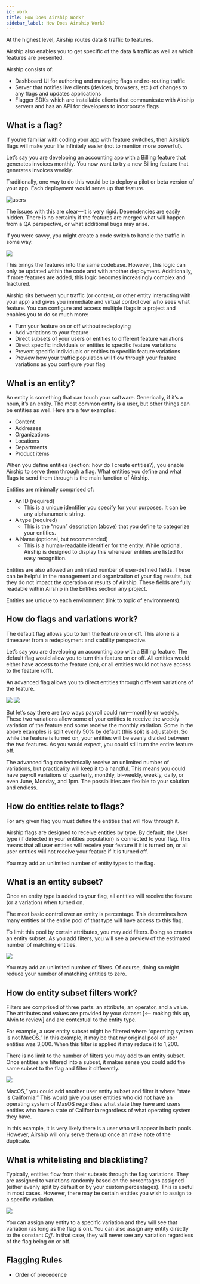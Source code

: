 ```yaml
---
id: work
title: How Does Airship Work?
sidebar_label: How Does Airship Work?
---
```


At the highest level, Airship routes data & traffic to features.

Airship also enables you to get specific of the data & traffic as well as which features are presented.

Airship consists of:
- Dashboard UI for authoring and managing flags and re-routing traffic
- Server that notifies live clients (devices, browsers, etc.) of changes to any flags and updates applications
- Flagger SDKs which are installable clients that communicate with Airship servers and has an API for developers to incorporate flags


## What is a flag?

If you’re familiar with coding your app with feature switches, then Airship’s flags will make your life infinitely easier (not to mention more powerful).

Let’s say you are developing an accounting app with a Billing feature that generates invoices monthly. You now want to try a new Billing feature that generates invoices weekly.

Traditionally, one way to do this would be to deploy a pilot or beta version of your app. Each deployment would serve up that feature.

![users](assets/users.jpeg)

The issues with this are clear—it is very rigid. Dependencies are easily hidden. There is no certainly if the features are merged what will happen from a QA perspective, or what additional bugs may arise.

If you were savvy, you might create a code switch to handle the traffic in some way.

![](assets/code-switch.jpeg)
 
This brings the features into the same codebase. However, this logic can only be updated within the code and with another deployment. Additionally, if more features are added, this logic becomes increasingly complex and fractured.

Airship sits between your traffic (or content, or other entity interacting with your app) and gives you immediate and virtual control over who sees what feature.
You can configure and access multiple flags in a project and enables you to do so much more:


- Turn your feature on or off without redeploying
- Add variations to your feature
- Direct subsets of your users or entities to different feature variations
- Direct specific individuals or entities to specific feature variations
- Prevent specific individuals or entities to specific feature variations
- Preview how your traffic population will flow through your feature variations as you configure your flag

## What is an entity?

An entity is something that can touch your software. Generically, if it’s a noun, it’s an entity. The most common entity is a user, but other things can be entities as well. Here are a few examples:

- Content
- Addresses
- Organizations
- Locations
- Departments
- Product items

When you define entities (section: how do I create entities?), you enable Airship to serve them through a flag. What entities you define and what flags to send them through is the main function of Airship.

Entities are minimally comprised of:


- An ID (required)
    - This is a unique identifier you specify for your purposes. It can be any alphanumeric string.
- A type (required)
    - This is the “noun” description (above) that you define to categorize your entities.
- A Name (optional, but recommended)
    - This is a human-readable identifier for the entity. While optional, Airship is designed to display this whenever entities are listed for easy recognition.

Entities are also allowed an unlimited number of user-defined fields. These can be helpful in the management and organization of your flag results, but they do not impact the operation or results of Airship. These fields are fully readable within Airship in the Entities section any project.

Entities are unique to each environment (link to topic of environments).

## How do flags and variations work?

The default flag allows you to turn the feature on or off. This alone is a timesaver from a redeployment and stability perspective.

Let’s say you are developing an accounting app with a Billing feature.
The default flag would allow you to turn this feature on or off. All entities would either have access to the feature (on), or all entities would not have access to the feature (off).

An advanced flag allows you to direct entities through different variations of the feature. 

![](assets/variation-flag-on.jpeg)
![](assets/variation-flag-off.jpeg)

But let’s say there are two ways payroll could run—monthly or weekly. These two variations allow some of your entities to receive the weekly variation of the feature and some receive the monthly variation. Some in the above examples is split evenly 50% by default (this split is adjustable). So while the feature is turned on, your entities will be evenly divided between the two features. As you would expect, you could still turn the entire feature off.

The advanced flag can technically receive an unlimited number of variations, but practicality will keep it to a handful. This means you could have payroll variations of quarterly, monthly, bi-weekly, weekly, daily, or even June, Monday, and 1pm. The possibilities are flexible to your solution and endless.

## How do entities relate to flags?

For any given flag you must define the entities that will flow through it.

Airship flags are designed to receive entities by type. By default, the User type (if detected in your entities population) is connected to your flag. This means that all user entities will receive your feature if it is turned on, or all user entities will not receive your feature if it is turned off.

You may add an unlimited number of entity types to the flag.

## What is an entity subset?

Once an entity type is added to your flag, all entities will receive the feature (or a variation) when turned on. 

The most basic control over an entity is percentage. This determines how many entities of the entire pool of that type will have access to this flag.

To limit this pool by certain attributes, you may add filters. Doing so creates an entity subset. As you add filters, you will see a preview of the estimated number of matching entities.

![](assets/entity-subset.jpeg)

You may add an unlimited number of filters. Of course, doing so might reduce your number of matching entities to zero.

## How do entity subset filters work?

Filters are comprised of three parts: an attribute, an operator, and a value. The attributes and values are provided by your dataset \[<— making this up, Alvin to review] and are contextual to the entity type.

For example, a user entity subset might be filtered where “operating system is not MacOS.” In this example, it may be that my original pool of user entities was 3,000. When this filter is applied it may reduce it to 1,200.

There is no limit to the number of filters you may add to an entity subset.
Once entities are filtered into a subset, it makes sense you could add the same subset to the flag and filter it differently.

![](assets/entity-subset-work.jpeg)

MacOS,” you could add another user entity subset and filter it where “state is California.” This would give you user entities who did not have an operating system of MasOS regardless what state they have and users entities who have a state of California regardless of what operating system they have. 

In this example, it is very likely there is a user who will appear in both pools. However, Airship will only serve them up once an make note of the duplicate.

## What is whitelisting and blacklisting?

Typically, entities flow from their subsets through the flag variations. They are assigned to variations randomly based on the percentages assigned (either evenly split by default or by your custom percentages). This is useful in most cases. However, there may be certain entities you wish to assign to a specific variation.

![](assets/wl-bl.jpeg)

You can assign any entity to a specific variation and they will see that variation (as long as the flag is on). You can also assign any entity directly to the constant _Off_. In that case, they will never see any variation regardless of the flag being on or off.

## Flagging Rules
- Order of precedence
